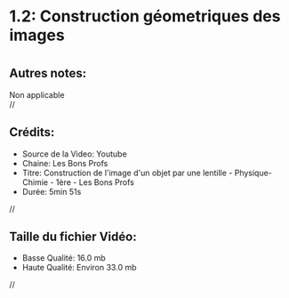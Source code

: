 
1.2: Construction géometriques des images
=========================================

# 

## Autres notes:


Non applicable  
//
## **Crédits:**

- Source de la Video: Youtube
- Chaine: Les Bons Profs
- Titre: Construction de l'image d'un objet par une lentille - Physique-Chimie - 1ère - Les Bons Profs
- Durée: 5min 51s
  
//
## Taille du fichier Vidéo:

- Basse Qualité: 16.0 mb
- Haute Qualité: Environ 33.0 mb
  
//
